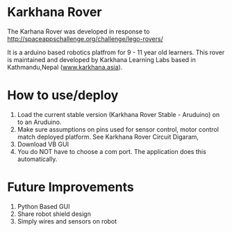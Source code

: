 Karkhana Rover
=============

The Karhana Rover was developed in response to http://spaceappschallenge.org/challenge/lego-rovers/

It is a arduino based robotics platfrom for 9  - 11 year old learners. This rover is maintained and developed by
Karkhana Learning Labs based in Kathmandu,Nepal (www.karkhana.asia). 

How to use/deploy
==================
1. Load the current stable version (Karkhana Rover Stable - Aruduino) on to an Aruduino.
2. Make sure assumptions on pins used for sensor control, motor control match deployed platform. See Karkhana Rover
Circuit Digaram,
3. Download VB GUI
4. You do NOT have to choose a com port. The application does this automatically.

Future Improvements
====================
1. Python Based GUI
2. Share robot shield design
3. Simply wires and sensors on robot

